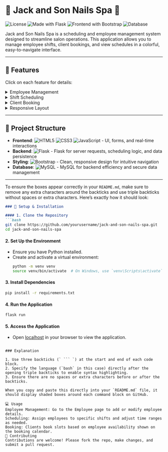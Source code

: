 # 🌸 Jack and Son Nails Spa 🌸

![License](https://img.shields.io/badge/license-MIT-blue)
![Made with Flask](https://img.shields.io/badge/Backend-Flask-blue)
![Frontend with Bootstrap](https://img.shields.io/badge/Frontend-Bootstrap-orange)
![Database](https://img.shields.io/badge/Database-MySQL-green)

Jack and Son Nails Spa is a scheduling and employee management system designed to streamline salon operations. This application allows you to manage employee shifts, client bookings, and view schedules in a colorful, easy-to-navigate interface.

---

## 🚀 Features

Click on each feature for details:

<details>
  <summary>Employee Management</summary>
  - Quickly add, modify, and remove employee records, storing essential details and availability.
</details>

<details>
  <summary>Shift Scheduling</summary>
  - Assign shifts with unique color codes, ensuring clear visibility of availability.
</details>

<details>
  <summary>Client Booking</summary>
  - Clients can easily book based on available slots, enhancing appointment management.
</details>

<details>
  <summary>Responsive Layout</summary>
  - Fully responsive, ensuring seamless experience on mobile, tablet, and desktop.
</details>

---

## 📂 Project Structure

- **Frontend**: ![HTML5](https://img.icons8.com/color/48/000000/html-5.png) ![CSS3](https://img.icons8.com/color/48/000000/css3.png) ![JavaScript](https://img.icons8.com/color/48/000000/javascript.png) - UI, forms, and real-time interactions
- **Backend**: ![Flask](https://img.icons8.com/ios-filled/48/000000/flask.png) - Flask for server requests, scheduling logic, and data persistence
- **Styling**: ![Bootstrap](https://img.icons8.com/color/48/000000/bootstrap.png) - Clean, responsive design for intuitive navigation
- **Database**: ![MySQL](https://img.icons8.com/color/48/000000/mysql-logo.png) - MySQL for backend efficiency and secure data management

---

To ensure the boxes appear correctly in your `README.md`, make sure to remove any extra characters around the backticks and use triple backticks without spaces or extra characters. Here’s exactly how it should look:

```markdown
### 🔧 Setup & Installation

#### 1. Clone the Repository
```bash
git clone https://github.com/yourusername/jack-and-son-nails-spa.git
cd jack-and-son-nails-spa
```

#### 2. Set Up the Environment
- Ensure you have Python installed.
- Create and activate a virtual environment:
  ```bash
  python -m venv venv
  source venv/bin/activate  # On Windows, use `venv\Scripts\activate`
  ```

#### 3. Install Dependencies
```bash
pip install -r requirements.txt
```

#### 4. Run the Application
```bash
flask run
```

#### 5. Access the Application
- Open [localhost](http://127.0.0.1:5000) in your browser to view the application.
```

### Explanation

1. Use three backticks (` ``` `) at the start and end of each code block.
2. Specify the language (`bash` in this case) directly after the opening triple backticks to enable syntax highlighting.
3. Ensure there are no spaces or extra characters before or after the backticks.

When you copy and paste this directly into your `README.md` file, it should display shaded boxes around each command block on GitHub.

💻 Usage
Employee Management: Go to the Employee page to add or modify employee details.
Scheduling: Assign employees to specific shifts and adjust time ranges as needed.
Booking: Clients book slots based on employee availability shown on the booking calendar.
🤝 Contributing
Contributions are welcome! Please fork the repo, make changes, and submit a pull request.

